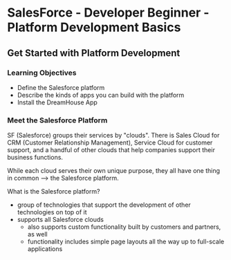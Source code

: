 # SalesForce - Developer Beginner - Platform Development Basics

## Get Started with Platform Development

### Learning Objectives

- Define the Salesforce platform
- Describe the kinds of apps you can build with the platform
- Install the DreamHouse App

### Meet the Salesforce Platform

SF (Salesforce) groups their services by "clouds". There is Sales Cloud for CRM (Customer Relationship Management), Service Cloud for customer support, and a handful of other clouds that help companies support their business functions.

While each cloud serves their own unique purpose, they all have one thing in common --> the Salesforce platform.

What is the Salesforce platform?

- group of technologies that support the development of other technologies on top of it
- supports all Salesforce clouds
  - also supports custom functionality built by customers and partners, as well
  - functionality includes simple page layouts all the way up to full-scale applications
